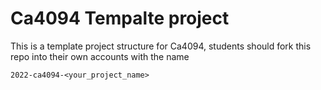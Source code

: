 # Ca4094 Tempalte project

This is a template project structure for Ca4094, students should fork this repo into their own accounts with the name 

`2022-ca4094-<your_project_name>` 